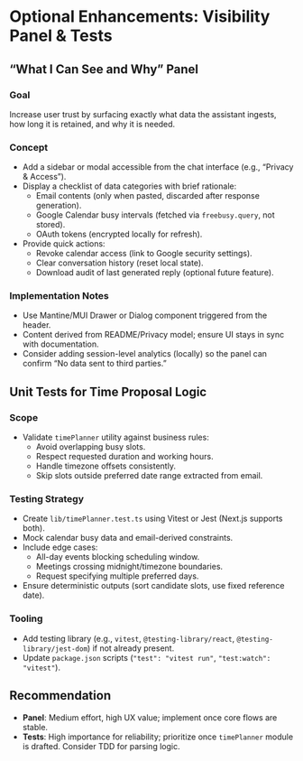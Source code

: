 # Optional Enhancements: Visibility Panel & Tests

## “What I Can See and Why” Panel

### Goal

Increase user trust by surfacing exactly what data the assistant ingests, how long it is retained, and why it is needed.

### Concept

- Add a sidebar or modal accessible from the chat interface (e.g., “Privacy & Access”).
- Display a checklist of data categories with brief rationale:
  - Email contents (only when pasted, discarded after response generation).
  - Google Calendar busy intervals (fetched via `freebusy.query`, not stored).
  - OAuth tokens (encrypted locally for refresh).
- Provide quick actions:
  - Revoke calendar access (link to Google security settings).
  - Clear conversation history (reset local state).
  - Download audit of last generated reply (optional future feature).

### Implementation Notes

- Use Mantine/MUI Drawer or Dialog component triggered from the header.
- Content derived from README/Privacy model; ensure UI stays in sync with documentation.
- Consider adding session-level analytics (locally) so the panel can confirm “No data sent to third parties.”

## Unit Tests for Time Proposal Logic

### Scope

- Validate `timePlanner` utility against business rules:
  - Avoid overlapping busy slots.
  - Respect requested duration and working hours.
  - Handle timezone offsets consistently.
  - Skip slots outside preferred date range extracted from email.

### Testing Strategy

- Create `lib/timePlanner.test.ts` using Vitest or Jest (Next.js supports both).
- Mock calendar busy data and email-derived constraints.
- Include edge cases:
  - All-day events blocking scheduling window.
  - Meetings crossing midnight/timezone boundaries.
  - Request specifying multiple preferred days.
- Ensure deterministic outputs (sort candidate slots, use fixed reference date).

### Tooling

- Add testing library (e.g., `vitest`, `@testing-library/react`, `@testing-library/jest-dom`) if not already present.
- Update `package.json` scripts (`"test": "vitest run"`, `"test:watch": "vitest"`).

## Recommendation

- **Panel**: Medium effort, high UX value; implement once core flows are stable.
- **Tests**: High importance for reliability; prioritize once `timePlanner` module is drafted. Consider TDD for parsing logic.
